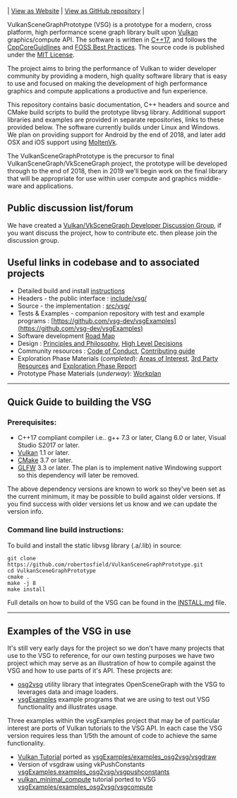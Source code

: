 | [View as Website](https://vsg-dev.github.io/VulkanSceneGraphPrototype/) |  [View as GitHub repository](https://github.com/robertosfield/VulkanSceneGraphPrototype) |


VulkanSceneGraphPrototype (VSG) is a prototype for a modern, cross platform, high performance scene graph library built upon [Vulkan](https://www.khronos.org/vulkan/) graphics/compute API. The software is written in [C++17](https://en.wikipedia.org/wiki/C%2B%2B17), and follows the [CppCoreGuidlines](https://isocpp.github.io/CppCoreGuidelines/CppCoreGuidelines) and [FOSS Best Practices](https://github.com/coreinfrastructure/best-practices-badge/blob/master/doc/criteria.md).  The source code is published under the [MIT License](LICENSE.md).

The project aims to bring the performance of Vulkan to wider developer community by providing a modern, high quality software library that is easy to use and focused on making the development of high performance graphics and compute applications a productive and fun experience.

This repository contains basic documentation, C++ headers and source and CMake build scripts to build the prototype libvsg library.  Additional support libraries and examples are provided in separate repositories, links to these provided below.  The software currently builds under Linux and Windows.  We plan on providing support for Android by the end of 2018, and later add OSX and iOS support using [MoltenVk](https://github.com/KhronosGroup/MoltenVK).

The VulkanSceneGraphPrototype is the precursor to final VulkanSceneGraph/VkSceneGraph project, the prototype will be developed through to the end of 2018, then in 2019 we'll begin work on the final library that will be appropriate for use within user compute and graphics middle-ware and applications.

## Public discussion list/forum
We have created a [Vulkan/VkSceneGraph Developer Discussion Group](https://groups.google.com/forum/#!forum/vsg-users), if you want discuss the project, how to contribute etc. then please join the discussion group.

## Useful links in codebase and to associated projects
* Detailed build and install [instructions](INSTALL.md)
* Headers - the public interface : [include/vsg/](include/vsg)
* Source - the implementation : [src/vsg/](src/vsg)
* Tests & Examples - companion repository with test and example programs : [https://github.com/vsg-dev/vsgExamples](https://github.com/vsg-dev/vsgExamples)
* Software development [Road Map](ROADMAP.md)
* Design : [Principles and Philosophy](docs/Design/DesignPrinciplesAndPhilosophy.md),  [High Level Decisions](docs/Design/HighLevelDesignDecisions.md)
* Community resources :  [Code of Conduct](docs/CODE_OF_CONDUCT.md), [Contributing guide](docs/CONTRIBUTING.md)
* Exploration Phase Materials (*completed*): [Areas of Interest](docs/ExplorationPhase/AreasOfInterest.md), [3rd Party Resources](docs/ExplorationPhase/3rdPartyResources.md) and [Exploration Phase Report](docs/ExplorationPhase/VulkanSceneGraphExplorationPhaseReport.md)
* Prototype Phase Materials (*underway*): [Workplan](docs/PrototypePhase/Workplan.md)

---

## Quick Guide to building the VSG

### Prerequisites:
* C++17 compliant compiler i.e.. g++ 7.3 or later, Clang 6.0 or later, Visual Studio S2017 or later.
* [Vulkan](https://vulkan.lunarg.com/) 1.1 or later.
* [CMake](https://www.cmake.org) 3.7 or later.
* [GLFW](https://www.glfw.org)  3.3 or later.  The plan is to implement native Windowing support so this dependency will
 later be removed.

The above dependency versions are known to work so they've been set as the current minimum, it may be possible to build against older versions.  If you find success with older versions let us know and we can update the version info.

### Command line build instructions:
To build and install the static libvsg library (.a/.lib) in source:

    git clone https://github.com/robertosfield/VulkanSceneGraphPrototype.git
    cd VulkanSceneGraphPrototype
    cmake .
    make -j 8
    make install

Full details on how to build of the VSG can be found in the [INSTALL.md](INSTALL.md) file.

---

## Examples of the VSG in use

It's still very early days for the project so we don't have many projects that use to the VSG to reference, for our own testing purposes we have two project which may serve as an illustration of how to compile against the VSG and how to use parts of it's API.  These projects are:

* [osg2vsg](https://github.com/robertosfield/osg2vsg) utility library that integrates OpenSceneGraph with the VSG to leverages data and image loaders.
* [vsgExamples](https://github.com/robertosfield/vsgExamples) example programs that we are using to test out VSG functionality and illustrates usage.

Three examples within the vsgExamples project that may be of particular interest are ports of Vulkan tutorials to the VSG API.  In each case the VSG version requires less than 1/5th the amount of code to achieve the same functionality.

* [Vulkan Tutorial](https://vulkan-tutorial.com/) ported as [vsgExamples/examples_osg2vsg/vsgdraw](https://github.com/robertosfield/vsgExamples/blob/master/examples_osg2vsg/vsgdraw/)
* Version of vsgdraw using vkPushConstants [vsgExamples.examples_osg2vsg/vsgpushconstants](https://github.com/robertosfield/vsgExamples/blob/master/examples_osg2vsg/vsgpushconstants/)
* [vulkan_minimal_compute](https://github.com/Erkaman/vulkan_minimal_compute) tutorial ported to VSG [vsgExamples/examples_osg2vsg/vsgcompute](https://github.com/robertosfield/vsgExamples/blob/master/examples_osg2vsg/vsgcompute/)


